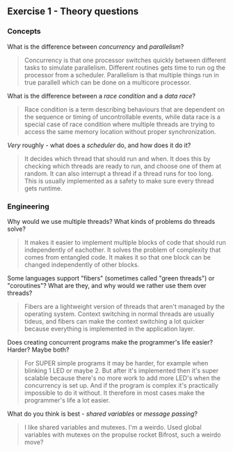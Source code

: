 Exercise 1 - Theory questions
-----------------------------

### Concepts

What is the difference between *concurrency* and *parallelism*?

> Concurrency is that one processor switches quickly between different tasks to
simulate parallelism. Different routines gets time to run og the processor from a scheduler.
Parallelism is that multiple things run in true parallell which can be done on a multicore processor.


What is the difference between a *race condition* and a *data race*? 

> Race condition is a term describing behaviours that are dependent on the sequence or timing
of uncontrollable events, while data race is a special case of race condition where multiple threads
are trying to access the same memory location without proper synchronization. 
 

*Very* roughly - what does a *scheduler* do, and how does it do it?

> It decides which thread that should run and when. It does this by checking which threads are ready to
run, and choose one of them at random. It can also interrupt a thread if a thread runs for too long. This
is usually implemented as a safety to make sure every thread gets runtime. 


### Engineering

Why would we use multiple threads? What kinds of problems do threads solve?

> It makes it easier to implement multiple blocks of code that should run independently of eachother.
It solves the problem of complexity that comes from entangled code. It makes it so that one block can be
changed independently of other blocks.


Some languages support "fibers" (sometimes called "green threads") or "coroutines"? What are they, and why would we rather use them over threads?

> Fibers are a lightweight version of threads that aren't managed by the operating system. Context switching in normal threads are 
usually tideus, and fibers can make the context switching a lot quicker because everything is implemented in the application layer. 


Does creating concurrent programs make the programmer's life easier? Harder? Maybe both?
> For SUPER simple programs it may be harder, for example when blinking 1 LED or maybe 2. But after it's implemented
then it's super scalable because there's no more work to add more LED's when the concurrency is set up. And if the program is complex
it's practically impossible to do it without. It therefore in most cases make the programmer's life a lot easier.


What do you think is best - *shared variables* or *message passing*?
> I like shared variables and mutexes. I'm a weirdo. Used global variables with mutexes on the propulse rocket Bifrost, such a weirdo move?



